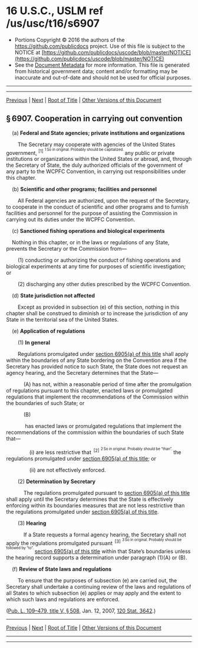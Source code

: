 ---
---

# 16 U.S.C., USLM ref /us/usc/t16/s6907

* Portions Copyright © 2016 the authors of the https://github.com/publicdocs project.
  Use of this file is subject to the NOTICE at [https://github.com/publicdocs/uscode/blob/master/NOTICE](https://github.com/publicdocs/uscode/blob/master/NOTICE)
* See the [Document Metadata](././../../../..//README.md) for more information.
  This file is generated from historical government data; content and/or formatting may be inaccurate and out-of-date and should not be used for official purposes.

----------
----------

[Previous](./../../../..//us/usc/t16/ch88/m__us_usc_t16_s6906.md) | [Next](./../../../..//us/usc/t16/ch88/m__us_usc_t16_s6908.md) | [Root of Title](./../../../../) | [Other Versions of this Document](https://publicdocs.github.io/go/links?ns=uslm&ref=%2Fus%2Fusc%2Ft16%2Fs6907)

## § 6907. Cooperation in carrying out convention

    (a) __Federal and State agencies; private institutions and organizations__ 

        The Secretary may cooperate with agencies of the United States government, <sup>\[1\]</sup>  <sup><sup> 1 So in original. Probably should be capitalized. </sup></sup>  any public or private institutions or organizations within the United States or abroad, and, through the Secretary of State, the duly authorized officials of the government of any party to the WCPFC Convention, in carrying out responsibilities under this chapter.

    (b) __Scientific and other programs; facilities and personnel__ 

        All Federal agencies are authorized, upon the request of the Secretary, to cooperate in the conduct of scientific and other programs and to furnish facilities and personnel for the purpose of assisting the Commission in carrying out its duties under the WCPFC Convention.

    (c) __Sanctioned fishing operations and biological experiments__ 

    Nothing in this chapter, or in the laws or regulations of any State, prevents the Secretary or the Commission from—

        (1) conducting or authorizing the conduct of fishing operations and biological experiments at any time for purposes of scientific investigation; or

        (2) discharging any other duties prescribed by the WCPFC Convention.

    (d) __State jurisdiction not affected__ 

        Except as provided in subsection (e) of this section, nothing in this chapter shall be construed to diminish or to increase the jurisdiction of any State in the territorial sea of the United States.

    (e) __Application of regulations__ 

        (1) __In general__ 

        Regulations promulgated under [section 6905(a) of this title][/us/usc/t16/s6905/a] shall apply within the boundaries of any State bordering on the Convention area if the Secretary has provided notice to such State, the State does not request an agency hearing, and the Secretary determines that the State—

            (A) has not, within a reasonable period of time after the promulgation of regulations pursuant to this chapter, enacted laws or promulgated regulations that implement the recommendations of the Commission within the boundaries of such State; or

            (B)

             has enacted laws or promulgated regulations that implement the recommendations of the commission within the boundaries of such State that—

                (i) are less restrictive that  <sup>\[2\]</sup>  <sup><sup> 2 So in original. Probably should be “than”. </sup></sup>  the regulations promulgated under [section 6905(a) of this title][/us/usc/t16/s6905/a]; or

                (ii) are not effectively enforced.

        (2) __Determination by Secretary__ 

            The regulations promulgated pursuant to [section 6905(a) of this title][/us/usc/t16/s6905/a] shall apply until the Secretary determines that the State is effectively enforcing within its boundaries measures that are not less restrictive than the regulations promulgated under [section 6905(a) of this title][/us/usc/t16/s6905/a].

        (3) __Hearing__ 

            If a State requests a formal agency hearing, the Secretary shall not apply the regulations promulgated pursuant  <sup>\[3\]</sup>  <sup><sup> 3 So in original. Probably should be followed by “to”. </sup></sup>  [section 6905(a) of this title][/us/usc/t16/s6905/a] within that State’s boundaries unless the hearing record supports a determination under paragraph (1)(A) or (B).

    (f) __Review of State laws and regulations__ 

        To ensure that the purposes of subsection (e) are carried out, the Secretary shall undertake a continuing review of the laws and regulations of all States to which subsection (e) applies or may apply and the extent to which such laws and regulations are enforced.

([Pub. L. 109–479, title V, § 508][/us/pl/109/479/s508], Jan. 12, 2007, [120 Stat. 3642][/us/stat/120/3642].)

----------

[Previous](./../../../..//us/usc/t16/ch88/m__us_usc_t16_s6906.md) | [Next](./../../../..//us/usc/t16/ch88/m__us_usc_t16_s6908.md) | [Root of Title](./../../../../) | [Other Versions of this Document](https://publicdocs.github.io/go/links?ns=uslm&ref=%2Fus%2Fusc%2Ft16%2Fs6907)

----------
----------

[/us/usc/t16/s6905/a]: https://publicdocs.github.io/go/links?ns=uslm&ref=%2Fus%2Fusc%2Ft16%2Fs6905%2Fa
[/us/usc/t16/s6905/a]: https://publicdocs.github.io/go/links?ns=uslm&ref=%2Fus%2Fusc%2Ft16%2Fs6905%2Fa
[/us/usc/t16/s6905/a]: https://publicdocs.github.io/go/links?ns=uslm&ref=%2Fus%2Fusc%2Ft16%2Fs6905%2Fa
[/us/usc/t16/s6905/a]: https://publicdocs.github.io/go/links?ns=uslm&ref=%2Fus%2Fusc%2Ft16%2Fs6905%2Fa
[/us/usc/t16/s6905/a]: https://publicdocs.github.io/go/links?ns=uslm&ref=%2Fus%2Fusc%2Ft16%2Fs6905%2Fa
[/us/pl/109/479/s508]: https://publicdocs.github.io/go/links?ns=uslm&ref=%2Fus%2Fpl%2F109%2F479%2Fs508
[/us/stat/120/3642]: https://publicdocs.github.io/go/links?ns=uslm&ref=%2Fus%2Fstat%2F120%2F3642


